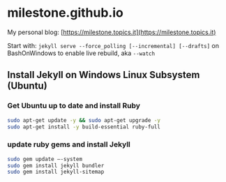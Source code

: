# milestone.github.io

My personal blog: [https://milestone.topics.it](https://milestone.topics.it)

Start with:  `jekyll serve --force_polling [--incremental] [--drafts]` on BashOnWindows to enable live rebuild, aka `--watch`

## Install Jekyll on Windows Linux Subsystem (Ubuntu)

### Get Ubuntu up to date and install Ruby

```bash
sudo apt-get update -y && sudo apt-get upgrade -y
sudo apt-get install -y build-essential ruby-full
```

### update ruby gems and install Jekyll

```bash
sudo gem update –-system
sudo gem install jekyll bundler
sudo gem install jekyll-sitemap
```
